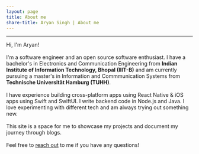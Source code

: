 ```yaml
---
layout: page
title: About me
share-title: Aryan Singh | About me
---
```


---

Hi, I'm Aryan!
<br /><br />I'm a software engineer and an open source software enthusiast. I have a bachelor's in Electronics and Communication Engineering from <strong>Indian Institute of Information Technology, Bhopal (IIIT-B)</strong> and am currently pursuing a master's in Information and Commmunication Systems from <strong>Technische Universität Hamburg (TUHH)</strong>.
<br /><br />I have experience building cross-platform apps using React Native & iOS apps
using Swift and SwiftUI. I write backend code in Node.js and Java. I love experimenting with different tech and am always trying out something new.
<br /><br />This site is a space for me to showcase my projects and document my journey through blogs.
<br /><br />Feel free to <a href="mailto:aryanx404@gmail.com">reach out</a> to me if you have any questions!
